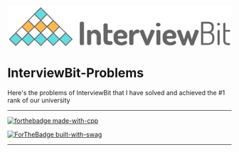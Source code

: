<img src = "download.png">

# InterviewBit-Problems
Here's the problems of InterviewBit that I have solved and achieved the #1 rank of our university

******************************************


[![forthebadge made-with-cpp](http://ForTheBadge.com/images/badges/made-with-c.svg)](https://www.python.org/)

[![ForTheBadge built-with-swag](http://ForTheBadge.com/images/badges/built-with-swag.svg)](https://GitHub.com/Naereen/)

***********************************************

